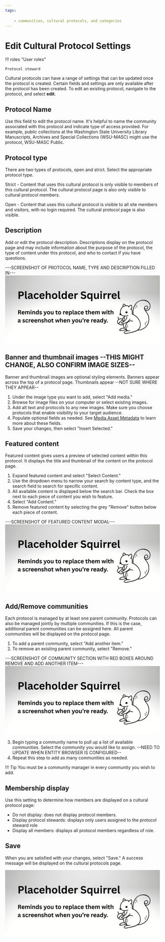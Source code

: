 ```yaml
---
tags:

    - communities, cultural protocols, and categories
---
```


# Edit Cultural Protocol Settings

!!! roles "User roles"
    
    Protocol steward

Cultural protocols can have a range of settings that can be updated once the protocol is created. Certain fields and settings are only available after the protocol has been created. To edit an existing protocol, navigate to the protocol, and select **edit**.

## Protocol Name

Use this field to edit the protocol name. It's helpful to name the community associated with this protocol and indicate type of access provided. For example, public collections at the Washington State University Library Manuscripts, Archives and Special Collections (WSU-MASC) might use the protocol, WSU-MASC Public.

## Protocol type 
    
There are two types of protocols, open and strict. Select the appropriate protocol type.
    
Strict - Content that uses this cultural protocol is only visible to members of this cultural protocol. The cultural protocol page is also only visible to cultural protocol members.

Open - Content that uses this cultural protocol is visible to all site members and visitors, with no login required. The cultural protocol page is also visible.

## Description

Add or edit the protocol description. Descriptions display on the protocol page and may include information about the purpose of the protocol, the type of content under this protocol, and who to contact if you have questions.

---SCREENSHOT OF PROTOCOL NAME, TYPE AND DESCRIPTION FILLED IN---
![Screenshot of protocol name, type and description](../_embeds/placeholderscreenshot.png)

## Banner and thumbnail images --THIS MIGHT CHANGE, ALSO CONFIRM IMAGE SIZES--

Banner and thumbnail images are optional styling elements. Banners appear across the top of a protocol page. Thumbnails appear --NOT SURE WHERE THEY APPEAR--

1. Under the image type you want to add, select "Add media."
2. Browse for image files on your computer or select existing images.
3. Add alt text and protocols to any new images. Make sure you choose protocols that enable visibility to your target audience.
4. Populate optional fields as needed. See [Media Asset Metadata](../media/MediaAssetMetadata.md) to learn more about these fields.
5. Save your changes, then select "Insert Selected."

## Featured content

Featured content gives users a preview of selected content within this protocol. It displays the title and thumbnail of the content on the protocol page. 

1. Expand featured content and select "Select Content."
2. Use the dropdown menu to narrow your search by content type, and the search field to search for specific content.
3. All available content is displayed below the search bar. Check the box next to each piece of content you wish to feature.
4. Select "Add Content."
5. Remove featured content by selecting the grey "Remove" button below each piece of content.

---SCREENSHOT OF FEATURED CONTENT MODAL---
![Screenshot of featured content modal with checkboxes next to selected items](../_embeds/placeholderscreenshot.png)

## Add/Remove communities

Each protocol is managed by at least one parent community. Protocols can also be managed jointly by multiple communities. If this is the case, additional parent communities can be assigned here. All parent communities will be displayed on the protocol page.
 
1. To add a parent community, select "Add another item." 
2. To remove an existing parent community, select "Remove."

---SCREENSHOT OF COMMUNITY SECTION WITH RED BOXES AROUND REMOVE AND ADD ANOTHER ITEM---
![Screenshot of community section with red boxes around remove and add another item](../_embeds/placeholderscreenshot.png)

3. Begin typing a community name to pull up a list of available communities. Select the community you would like to assign. --NEED TO UPDATE WHEN ENTITY BROWSER IS CONFIGURED--
4. Repeat this step to add as many communities as needed.

!!! Tip
    You must be a community manager in every community you wish to add.

## Membership display

Use this setting to determine how members are displayed on a cultural protocol page:

- Do not display: does not display protocol members.
- Display protocol stewards: displays only users assigned to the protocol steward role
- Display all members: displays all protocol members regardless of role.

## Save

When you are satisfied with your changes, select "Save." A success message will be displayed on the cultural protocols page. 

![Screenshot of cultural protocols page with success message](../_embeds/placeholderscreenshot.png)

